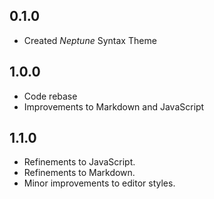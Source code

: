 ## 0.1.0
- Created *Neptune* Syntax Theme

## 1.0.0
- Code rebase
- Improvements to Markdown and JavaScript

## 1.1.0
- Refinements to JavaScript.
- Refinements to Markdown.
- Minor improvements to editor styles.

